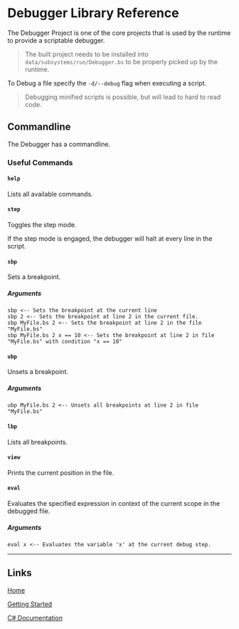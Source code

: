 # Debugger Library Reference

The Debugger Project is one of the core projects that is used by the runtime to provide a scriptable debugger.

> The built project needs to be installed into `data/subsystems/run/Debugger.bs` to be properly picked up by the runtime.

To Debug a file specify the `-d/--debug` flag when executing a script.


> Debugging minified scripts is possible, but will lead to hard to read code.

## Commandline
The Debugger has a commandline.

### Useful Commands

#### `help`
Lists all available commands.

#### `step`
Toggles the step mode.

If the step mode is engaged, the debugger will halt at every line in the script.

#### `sbp`
Sets a breakpoint.

##### Arguments

```
sbp <-- Sets the breakpoint at the current line
sbp 2 <-- Sets the breakpoint at line 2 in the current file.
sbp MyFile.bs 2 <-- Sets the breakpoint at line 2 in the file "MyFile.bs"
sbp MyFile.bs 2 x == 10 <-- Sets the breakpoint at line 2 in file "MyFile.bs" with condition "x == 10"
```

#### `ubp`
Unsets a breakpoint.

##### Arguments
```
ubp MyFile.bs 2 <-- Unsets all breakpoints at line 2 in file "MyFile.bs"
```

#### `lbp`
Lists all breakpoints.

#### `view`
Prints the current position in the file.

#### `eval`
Evaluates the specified expression in context of the current scope in the debugged file.

##### Arguments
```
eval x <-- Evaluates the variable 'x' at the current debug step.
```

___

## Links

[Home](../../Readme.md)

[Getting Started](../../GettingStarted.md)

[C# Documentation](/index.html)